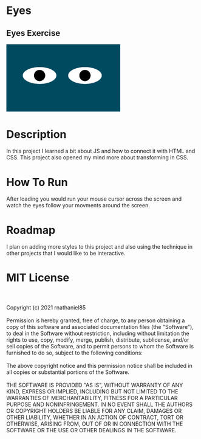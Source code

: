 # Eyes
## Eyes Exercise
<img src= "eyesThumbnail.png" width= '300px' />

# Description
In this project I learned a bit about JS and how to connect it with HTML and CSS.
This project also opened my mind more about transforming in CSS.

# How To Run
After loading you would run your mouse cursor across the screen and watch the eyes
follow your movments around the screen.
# Roadmap
I plan on adding more styles to this project and also using the technique in other projects
that I would like to be interactive. 

# MIT License
</br>
</br>
Copyright (c) 2021 rnathaniel85
</br>
</br>
Permission is hereby granted, free of charge, to any person obtaining a copy
of this software and associated documentation files (the "Software"), to deal
in the Software without restriction, including without limitation the rights
to use, copy, modify, merge, publish, distribute, sublicense, and/or sell
copies of the Software, and to permit persons to whom the Software is
furnished to do so, subject to the following conditions:
</br>
</br>
The above copyright notice and this permission notice shall be included in all
copies or substantial portions of the Software.
</br>
</br>
THE SOFTWARE IS PROVIDED "AS IS", WITHOUT WARRANTY OF ANY KIND, EXPRESS OR
IMPLIED, INCLUDING BUT NOT LIMITED TO THE WARRANTIES OF MERCHANTABILITY,
FITNESS FOR A PARTICULAR PURPOSE AND NONINFRINGEMENT. IN NO EVENT SHALL THE
AUTHORS OR COPYRIGHT HOLDERS BE LIABLE FOR ANY CLAIM, DAMAGES OR OTHER
LIABILITY, WHETHER IN AN ACTION OF CONTRACT, TORT OR OTHERWISE, ARISING FROM,
OUT OF OR IN CONNECTION WITH THE SOFTWARE OR THE USE OR OTHER DEALINGS IN THE
SOFTWARE.
